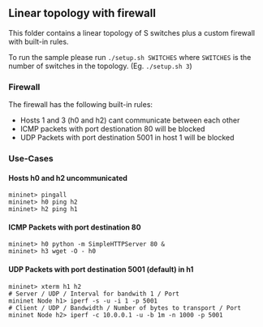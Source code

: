 ## Linear topology with firewall

This folder contains a linear topology of S switches plus a custom firewall with built-in rules.

To run the sample please run `./setup.sh SWITCHES` where `SWITCHES` is the number of switches in the topology. (Eg. `./setup.sh 3`)

### Firewall

The firewall has the following built-in rules:
- Hosts 1 and 3 (h0 and h2) cant communicate between each other
- ICMP packets with port destionation 80 will be blocked
- UDP Packets with port destination 5001 in host 1 will be blocked

### Use-Cases

#### Hosts h0 and h2 uncommunicated

```
mininet> pingall
mininet> h0 ping h2
mininet> h2 ping h1
```

#### ICMP Packets with port destination 80

```
mininet> h0 python -m SimpleHTTPServer 80 &
mininet> h3 wget -O - h0
```

#### UDP Packets with port destination 5001 (default) in h1

```
mininet> xterm h1 h2
# Server / UDP / Interval for bandwith 1 / Port
mininet Node h1> iperf -s -u -i 1 -p 5001
# Client / UDP / Bandwidth / Number of bytes to transport / Port
mininet Node h2> iperf -c 10.0.0.1 -u -b 1m -n 1000 -p 5001
```
